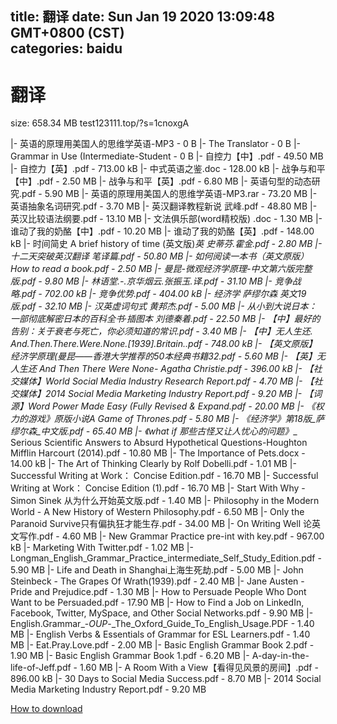 
title: 翻译
date: Sun Jan 19 2020 13:09:48 GMT+0800 (CST)    
categories: baidu
---

# 翻译
size: 658.34 MB
 test123111.top/?s=1cnoxgA
 
|- 英语的原理用美国人的思维学英语-MP3 - 0 B
|- The Translator - 0 B
|- Grammar in Use (Intermediate-Student - 0 B
|- 自控力【中】.pdf - 49.50 MB
|- 自控力【英】.pdf - 713.00 kB
|- 中式英语之鉴.doc - 128.00 kB
|- 战争与和平【中】.pdf - 2.50 MB
|- 战争与和平【英】.pdf - 6.80 MB
|- 英语句型的动态研究.pdf - 5.90 MB
|- 英语的原理用美国人的思维学英语-MP3.rar - 73.20 MB
|- 英语抽象名词研究.pdf - 3.70 MB
|- 英汉翻译教程新说  武峰.pdf - 48.80 MB
|- 英汉比较语法纲要.pdf - 13.10 MB
|- 文法俱乐部(word精校版) .doc - 1.30 MB
|- 谁动了我的奶酪【中】.pdf - 10.20 MB
|- 谁动了我的奶酪【英】.pdf - 148.00 kB
|- 时间简史 A brief history of time (英文版)_英 史蒂芬.霍金.pdf - 2.80 MB
|- 十二天突破英汉翻译  笔译篇.pdf - 50.80 MB
|- 如何阅读一本书（英文原版）How to read a book.pdf - 2.50 MB
|- 曼昆-微观经济学原理-中文第六版完整版.pdf - 9.80 MB
|- 林语堂.-.京华烟云.张振玉.译.pdf - 31.10 MB
|- 竞争战略.pdf - 702.00 kB
|- 竞争优势.pdf - 404.00 kB
|- 经济学 萨缪尔森 英文19版.pdf - 32.10 MB
|- 汉英虚词句式 黄邦杰.pdf - 5.00 MB
|- 从小到大说日本：一部彻底解密日本的百科全书·插图本 刘德秦着.pdf - 22.50 MB
|- 【中】最好的告别：关于衰老与死亡，你必须知道的常识.pdf - 3.40 MB
|- 【中】无人生还. And.Then.There.Were.None.[1939].Britain..pdf - 748.00 kB
|- 【英文原版】经济学原理(曼昆——香港大学推荐的50本经典书籍32.pdf - 5.60 MB
|- 【英】无人生还 And Then There Were None- Agatha Christie.pdf - 396.00 kB
|- 【社交媒体】World Social Media Industry Research Report.pdf - 4.70 MB
|- 【社交媒体】2014 Social Media Marketing Industry Report.pdf - 9.20 MB
|- 【词源】Word Power Made Easy (Fully Revised & Expand.pdf - 20.00 MB
|- 《权力的游戏》原版小说A Game of Thrones.pdf - 5.80 MB
|- 《经济学》第18版_萨缪尔森_中文版.pdf - 65.40 MB
|- 《what if 那些古怪又让人忧心的问题》__ Serious Scientific Answers to Absurd Hypothetical Questions-Houghton Mifflin Harcourt (2014).pdf - 10.80 MB
|- The Importance of Pets.docx - 14.00 kB
|- The Art of Thinking Clearly by Rolf Dobelli.pdf - 1.01 MB
|- Successful Writing at Work： Concise Edition.pdf - 16.70 MB
|- Successful Writing at Work： Concise Edition (1).pdf - 16.70 MB
|- Start With Why - Simon Sinek 从为什么开始英文版.pdf - 1.40 MB
|- Philosophy in the Modern World - A New History of Western Philosophy.pdf - 6.50 MB
|- Only the Paranoid Survive只有偏执狂才能生存.pdf - 34.00 MB
|- On Writing Well 论英文写作.pdf - 4.60 MB
|- New Grammar Practice pre-int with key.pdf - 967.00 kB
|- Marketing With Twitter.pdf - 1.02 MB
|- Longman_English_Grammar_Practice_intermediate_Self_Study_Edition.pdf - 5.90 MB
|- Life and Death in Shanghai上海生死劫.pdf - 5.00 MB
|- John Steinbeck - The Grapes Of Wrath(1939).pdf - 2.40 MB
|- Jane Austen - Pride and Prejudice.pdf - 1.30 MB
|- How to Persuade People Who Dont Want to be Persuaded.pdf - 17.90 MB
|- How to Find a Job on LinkedIn, Facebook, Twitter, MySpace, and Other Social Networks.pdf - 9.90 MB
|- English.Grammar_-_OUP_-_The_Oxford_Guide_To_English_Usage.PDF - 1.40 MB
|- English Verbs & Essentials of Grammar for ESL Learners.pdf - 1.40 MB
|- Eat.Pray.Love.pdf - 2.00 MB
|- Basic English Grammar Book 2.pdf - 1.90 MB
|- Basic English Grammar Book 1.pdf - 6.20 MB
|- A-day-in-the-life-of-Jeff.pdf - 1.60 MB
|- A Room With a View【看得见风景的房间】.pdf - 896.00 kB
|- 30 Days to Social Media Success.pdf - 8.70 MB
|- 2014 Social Media Marketing Industry Report.pdf - 9.20 MB

[How to download](https://bpcam.bemobtrk.com/go/2ceec3aa-1ca2-46d6-b9ff-aaa5c184517c?jno=226)